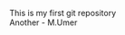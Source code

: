 This is my first git repository
<br>
Another - M.Umer


<!---
M-umer261/M-umer261 is a ✨ special ✨ repository because its `README.md` (this file) appears on your GitHub profile.
You can click the Preview link to take a look at your changes.
--->
